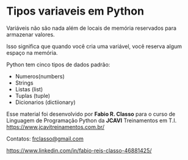 Tipos variaveis  em Python
============================


Variáveis ​​não são nada além de locais de memória reservados para armazenar valores.

Isso significa que quando você cria uma variável, você reserva algum espaço na memória.

Python tem cinco tipos de dados padrão:

- Numeros(numbers)
- Strings
- Listas (list)
- Tuplas (tuple)
- Dicionarios (dictiionary)



Esse material foi desenvolvido por **Fabio R. Classo** para o curso de Linguagem de
Programação Python da **JCAVI** Treinamentos em T.I.
https://www.jcavitreinamentos.com.br/

Contatos: frclasso@gmail.com

https://www.linkedin.com/in/fabio-reis-classo-46881425/

